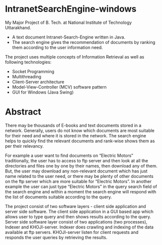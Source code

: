 IntranetSearchEngine-windows
============================

My Major Project of B. Tech. at National Institute of Technology Uttarakhand.

* A text document Intranet-Search-Engine written in Java.
* The search engine gives the recommendation of documents by ranking them according to the user information need.

The project uses multiple concepts of Information Retrieval as well as following technologies:

* Socket Programming
* Multithreading
* Client-Server architecture
* Model-View-Controller (MCV) software pattern
* GUI for Windows (Java Swing) <br>

Abstract
============================

There may be thousands of E-books and text documents stored in a network. Generally, users do not know which documents are most suitable for their need and where it is stored in the network. The search engine helps to quickly find the relevant documents and rank-wise shows them as per their relevancy.

For example a user want to find documents on “Electric Motors” traditionally, the user has to access to ftp server and then look at all the directories and files one by one by their names, then download any of them. But, the user may download any non-relevant document which has just name related to the user need, or there may be plenty of other documents on the ftp server which are more suitable for “Electric Motors”. In another example the user can just type “Electric Motors” in the query search field of the search engine and within a moment the search engine will respond with the list of documents suitable according to the query.

The project consist of two software layers - client side application and server side software. The client side application in a GUI based app which allows user to type query and then shows results according to the query. Server side software layer consist of two applications (two processes), Indexer and KHOJI-server. Indexer does crawling and indexing of the data available at ftp servers. KHOJI-server listen for client requests and responds the user queries by retrieving the results.
